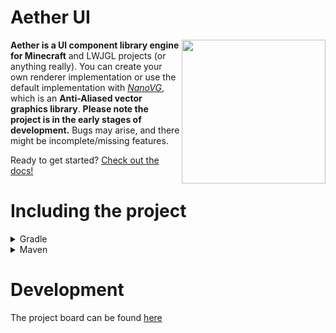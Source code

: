 # Aether UI

<img src="/docs/assets/client-logo-rounded.png" align="right" width="230" height="230">
 
**Aether is a UI component library engine for Minecraft** and LWJGL projects (or anything really). You can create your own renderer implementation or use the default implementation with *[NanoVG](https://github.com/memononen/nanovg "An anti-aliased vector graphics library")*, which is an **Anti-Aliased vector graphics library**. **Please note the project is in the early stages of development.** Bugs may arise, and there might be incomplete/missing features.


Ready to get started? [Check out the docs!](https://aether.prismclient.net/)

# Including the project

<details>

<summary>Gradle</summary>

```groovy
repositories {
  maven { url "https://jitpack.io" }
}

dependencies {
  implementation "com.github.Prism-Client:Aether-UI:Release"
}
```

</details>

<details>

<summary>Maven</summary>

```xml
<repositories>
    <repository>
        <id>jitpack.io</id>
        <url>https://jitpack.io</url>
    </repository>
 </repositories>
<dependencies>
    <dependency>
        <groupId>com.github.Prism-Client</groupId>
        <artifactId>Aether-UI</artifactId>
        <version>Release</version>
    </dependency>
</dependencies>
```
</details>


# Development

The project board can be found [here](https://trello.com/b/g4Nvdykx/aether)
